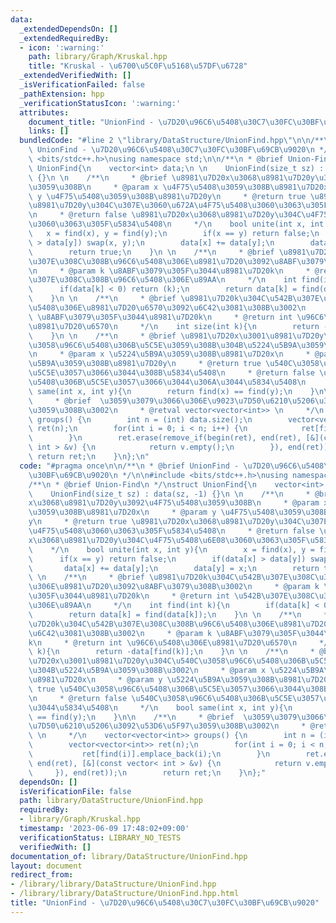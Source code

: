 ```yaml
---
data:
  _extendedDependsOn: []
  _extendedRequiredBy:
  - icon: ':warning:'
    path: library/Graph/Kruskal.hpp
    title: "Kruskal - \u6700\u5C0F\u5168\u57DF\u6728"
  _extendedVerifiedWith: []
  _isVerificationFailed: false
  _pathExtension: hpp
  _verificationStatusIcon: ':warning:'
  attributes:
    document_title: "UnionFind - \u7D20\u96C6\u5408\u30C7\u30FC\u30BF\u69CB\u9020"
    links: []
  bundledCode: "#line 2 \"library/DataStructure/UnionFind.hpp\"\n\n/**\n * @brief\
    \ UnionFind - \u7D20\u96C6\u5408\u30C7\u30FC\u30BF\u69CB\u9020\n */\n\n#include\
    \ <bits/stdc++.h>\nusing namespace std;\n\n/**\n * @brief Union-Find\n */\nstruct\
    \ UnionFind{\n    vector<int> data;\n \n    UnionFind(size_t sz) : data(sz, -1)\
    \ {}\n \n    /**\n     * @brief \u8981\u7D20x\u3068\u8981\u7D20y\u3092\u4F75\u5408\
    \u3059\u308B\n     * @param x \u4F75\u5408\u3059\u308B\u8981\u7D20x\n     * @param\
    \ y \u4F75\u5408\u3059\u308B\u8981\u7D20y\n     * @return true \u8981\u7D20x\u3068\
    \u8981\u7D20y\u304C\u307E\u3060\u672A\u4F75\u5408\u3060\u3063\u305F\u5834\u5408\
    \n     * @return false \u8981\u7D20x\u3068\u8981\u7D20y\u304C\u4F75\u5408\u6E08\
    \u3060\u3063\u305F\u5834\u5408\n     */\n    bool unite(int x, int y){\n     \
    \   x = find(x), y = find(y);\n        if(x == y) return false;\n        if(data[x]\
    \ > data[y]) swap(x, y);\n        data[x] += data[y];\n        data[y] = x;\n\
    \        return true;\n    }\n \n    /**\n     * @brief \u8981\u7D20k\u304C\u542B\
    \u307E\u308C\u308B\u96C6\u5408\u306E\u8981\u7D20\u3092\u8ABF\u3079\u308B\u3002\
    \n     * @param k \u8ABF\u3079\u305F\u3044\u8981\u7D20k\n     * @return int \u542B\
    \u307E\u308C\u308B\u96C6\u5408\u306E\u89AA\n     */\n    int find(int k){\n  \
    \      if(data[k] < 0) return (k);\n        return data[k] = find(data[k]);\n\
    \    }\n \n    /**\n     * @brief \u8981\u7D20k\u304C\u542B\u307E\u308C\u308B\u96C6\
    \u5408\u306E\u8981\u7D20\u6570\u3092\u6C42\u3081\u308B\u3002\n     * @param k\
    \ \u8ABF\u3079\u305F\u3044\u8981\u7D20k\n     * @return int \u96C6\u5408\u306E\
    \u8981\u7D20\u6570\n     */\n    int size(int k){\n        return -data[find(k)];\n\
    \    }\n \n    /**\n     * @brief \u8981\u7D20x\u3001\u8981\u7D20y\u304C\u540C\
    \u3058\u96C6\u5408\u306B\u5C5E\u3059\u308B\u304B\u5224\u5B9A\u3059\u308B\u3002\
    \n     * @param x \u5224\u5B9A\u3059\u308B\u8981\u7D20x\n     * @param y \u5224\
    \u5B9A\u3059\u308B\u8981\u7D20y\n     * @return true \u540C\u3058\u96C6\u5408\u306B\
    \u5C5E\u3057\u3066\u3044\u308B\u5834\u5408\n     * @return false \u540C\u3058\u96C6\
    \u5408\u306B\u5C5E\u3057\u3066\u3044\u306A\u3044\u5834\u5408\n     */\n    bool\
    \ same(int x, int y){\n        return find(x) == find(y);\n    }\n\n    /**\n\
    \     * @brief  \u3059\u3079\u3066\u306E\u9023\u7D50\u6210\u5206\u3092\u53D6\u5F97\
    \u3059\u308B\u3002\n     * @retval vector<vector<int>> \n     */\n    vector<vector<int>>\
    \ groups() {\n        int n = (int) data.size();\n        vector<vector<int>>\
    \ ret(n);\n        for(int i = 0; i < n; i++) {\n            ret[find(i)].emplace_back(i);\n\
    \        }\n        ret.erase(remove_if(begin(ret), end(ret), [&](const vector<\
    \ int > &v) {\n            return v.empty();\n        }), end(ret));\n       \
    \ return ret;\n    }\n};\n"
  code: "#pragma once\n\n/**\n * @brief UnionFind - \u7D20\u96C6\u5408\u30C7\u30FC\
    \u30BF\u69CB\u9020\n */\n\n#include <bits/stdc++.h>\nusing namespace std;\n\n\
    /**\n * @brief Union-Find\n */\nstruct UnionFind{\n    vector<int> data;\n \n\
    \    UnionFind(size_t sz) : data(sz, -1) {}\n \n    /**\n     * @brief \u8981\u7D20\
    x\u3068\u8981\u7D20y\u3092\u4F75\u5408\u3059\u308B\n     * @param x \u4F75\u5408\
    \u3059\u308B\u8981\u7D20x\n     * @param y \u4F75\u5408\u3059\u308B\u8981\u7D20\
    y\n     * @return true \u8981\u7D20x\u3068\u8981\u7D20y\u304C\u307E\u3060\u672A\
    \u4F75\u5408\u3060\u3063\u305F\u5834\u5408\n     * @return false \u8981\u7D20\
    x\u3068\u8981\u7D20y\u304C\u4F75\u5408\u6E08\u3060\u3063\u305F\u5834\u5408\n \
    \    */\n    bool unite(int x, int y){\n        x = find(x), y = find(y);\n  \
    \      if(x == y) return false;\n        if(data[x] > data[y]) swap(x, y);\n \
    \       data[x] += data[y];\n        data[y] = x;\n        return true;\n    }\n\
    \ \n    /**\n     * @brief \u8981\u7D20k\u304C\u542B\u307E\u308C\u308B\u96C6\u5408\
    \u306E\u8981\u7D20\u3092\u8ABF\u3079\u308B\u3002\n     * @param k \u8ABF\u3079\
    \u305F\u3044\u8981\u7D20k\n     * @return int \u542B\u307E\u308C\u308B\u96C6\u5408\
    \u306E\u89AA\n     */\n    int find(int k){\n        if(data[k] < 0) return (k);\n\
    \        return data[k] = find(data[k]);\n    }\n \n    /**\n     * @brief \u8981\
    \u7D20k\u304C\u542B\u307E\u308C\u308B\u96C6\u5408\u306E\u8981\u7D20\u6570\u3092\
    \u6C42\u3081\u308B\u3002\n     * @param k \u8ABF\u3079\u305F\u3044\u8981\u7D20\
    k\n     * @return int \u96C6\u5408\u306E\u8981\u7D20\u6570\n     */\n    int size(int\
    \ k){\n        return -data[find(k)];\n    }\n \n    /**\n     * @brief \u8981\
    \u7D20x\u3001\u8981\u7D20y\u304C\u540C\u3058\u96C6\u5408\u306B\u5C5E\u3059\u308B\
    \u304B\u5224\u5B9A\u3059\u308B\u3002\n     * @param x \u5224\u5B9A\u3059\u308B\
    \u8981\u7D20x\n     * @param y \u5224\u5B9A\u3059\u308B\u8981\u7D20y\n     * @return\
    \ true \u540C\u3058\u96C6\u5408\u306B\u5C5E\u3057\u3066\u3044\u308B\u5834\u5408\
    \n     * @return false \u540C\u3058\u96C6\u5408\u306B\u5C5E\u3057\u3066\u3044\u306A\
    \u3044\u5834\u5408\n     */\n    bool same(int x, int y){\n        return find(x)\
    \ == find(y);\n    }\n\n    /**\n     * @brief  \u3059\u3079\u3066\u306E\u9023\
    \u7D50\u6210\u5206\u3092\u53D6\u5F97\u3059\u308B\u3002\n     * @retval vector<vector<int>>\
    \ \n     */\n    vector<vector<int>> groups() {\n        int n = (int) data.size();\n\
    \        vector<vector<int>> ret(n);\n        for(int i = 0; i < n; i++) {\n \
    \           ret[find(i)].emplace_back(i);\n        }\n        ret.erase(remove_if(begin(ret),\
    \ end(ret), [&](const vector< int > &v) {\n            return v.empty();\n   \
    \     }), end(ret));\n        return ret;\n    }\n};"
  dependsOn: []
  isVerificationFile: false
  path: library/DataStructure/UnionFind.hpp
  requiredBy:
  - library/Graph/Kruskal.hpp
  timestamp: '2023-06-09 17:48:02+09:00'
  verificationStatus: LIBRARY_NO_TESTS
  verifiedWith: []
documentation_of: library/DataStructure/UnionFind.hpp
layout: document
redirect_from:
- /library/library/DataStructure/UnionFind.hpp
- /library/library/DataStructure/UnionFind.hpp.html
title: "UnionFind - \u7D20\u96C6\u5408\u30C7\u30FC\u30BF\u69CB\u9020"
---
```

